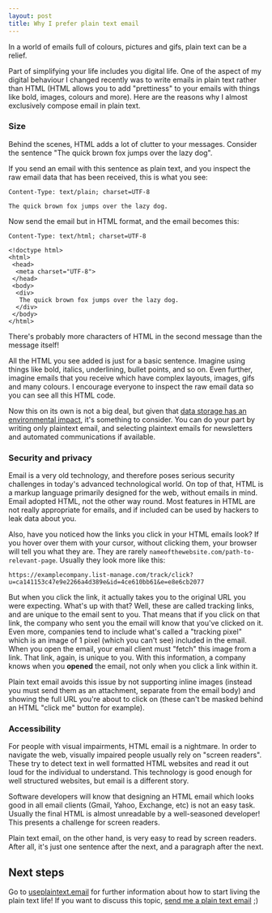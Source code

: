 ```yaml
---
layout: post
title: Why I prefer plain text email
---
```


In a world of emails full of colours, pictures and gifs, plain text can be a relief.

<!--more-->

Part of simplifying your life includes you digital life. One of the aspect of my digital behaviour I changed recently was to write emails in plain text rather than HTML (HTML allows you to add "prettiness" to your emails with things like bold, images, colours and more). Here are the reasons why I almost exclusively compose email in plain text.

### Size

Behind the scenes, HTML adds a lot of clutter to your messages. Consider the sentence "The quick brown fox jumps over the lazy dog".

If you send an email with this sentence as plain text, and you inspect the raw email data that has been received, this is what you see:

```
Content-Type: text/plain; charset=UTF-8

The quick brown fox jumps over the lazy dog.
```

Now send the email but in HTML format, and the email becomes this:

```
Content-Type: text/html; charset=UTF-8

<!doctype html>
<html>
 <head> 
  <meta charset="UTF-8"> 
 </head>
 <body>
  <div>
   The quick brown fox jumps over the lazy dog.
  </div>
 </body>
</html>
```

There's probably more characters of HTML in the second message than the message itself!

All the HTML you see added is just for a basic sentence. Imagine using things like bold, italics, underlining, bullet points, and so on. Even further, imagine emails that you receive which have complex layouts, images, gifs and many colours. I encourage everyone to inspect the raw email data so you can see all this HTML code.

Now this on its own is not a big deal, but given that [data storage has an environmental impact](https://www.mic.com/p/the-environmental-impact-of-data-storage-is-more-than-you-think-its-only-getting-worse-18017662), it's something to consider. You can do your part by writing only plaintext email, and selecting plaintext emails for newsletters and automated communications if available.

### Security and privacy

Email is a very old technology, and therefore poses serious security challenges in today's advanced technological world. On top of that, HTML is a markup language primarily designed for the web, without emails in mind. Email adopted HTML, not the other way round. Most features in HTML are not really appropriate for emails, and if included can be used by hackers to leak data about you.

Also, have you noticed how the links you click in your HTML emails look? If you hover over them with your cursor, without clicking them, your browser will tell you what they are. They are rarely `nameofthewebsite.com/path-to-relevant-page`. Usually they look more like this:

`https://examplecompany.list-manage.com/track/click?u=ca141153c47e9e2266a4d389e&id=4ce610bb61&e=e8e6cb2077`

But when you click the link, it actually takes you to the original URL you were expecting. What's up with that? Well, these are called tracking links, and are unique to the email sent to you. That means that if you click on that link, the company who sent you the email will know that you've clicked on it. Even more, companies tend to include what's called a "tracking pixel" which is an image of 1 pixel (which you can't see) included in the email. When you open the email, your email client must "fetch" this image from a link. That link, again, is unique to you. With this information, a company knows when you **opened** the email, not only when you click a link within it.

Plain text email avoids this issue by not supporting inline images (instead you must send them as an attachment, separate from the email body) and showing the full URL you're about to click on (these can't be masked behind an HTML "click me" button for example).

### Accessibility

For people with visual impairments, HTML email is a nightmare. In order to navigate the web, visually impaired people usually rely on "screen readers". These try to detect text in well formatted HTML websites and read it out loud for the individual to understand. This technology is good enough for well structured websites, but email is a different story.

Software developers will know that designing an HTML email which looks good in all email clients (Gmail, Yahoo, Exchange, etc) is not an easy task. Usually the final HTML is almost unreadable by a well-seasoned developer! This presents a challenge for screen readers.

Plain text email, on the other hand, is very easy to read by screen readers. After all, it's just one sentence after the next, and a paragraph after the next.

## Next steps

Go to [useplaintext.email](https://useplaintext.email) for further information about how to start living the plain text life! If you want to discuss this topic, [send me a plain text email](/#contact) ;)
